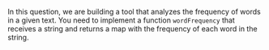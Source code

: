 In this question, we are building a tool that analyzes the frequency of words in a given text. You need to implement a function `wordFrequency` that receives a string and returns a map with the frequency of each word in the string.
